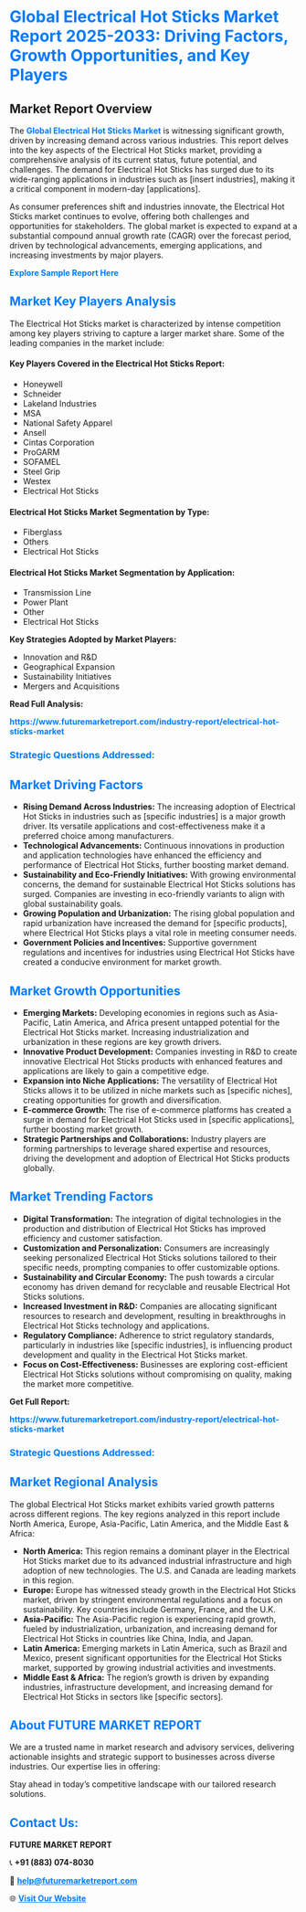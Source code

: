 <h1 style="color: #007BFF;">Global Electrical Hot Sticks Market Report 2025-2033: Driving Factors, Growth Opportunities, and Key Players</h1>

<section id="overview">
<h2>Market Report Overview</h2>
<p>The <a href="https://www.futuremarketreport.com/industry-report/electrical-hot-sticks-market" style="color: #007BFF; text-decoration: none;"><strong>Global Electrical Hot Sticks Market</strong></a> is witnessing significant growth, driven by increasing demand across various industries. This report delves into the key aspects of the Electrical Hot Sticks market, providing a comprehensive analysis of its current status, future potential, and challenges. The demand for Electrical Hot Sticks has surged due to its wide-ranging applications in industries such as [insert industries], making it a critical component in modern-day [applications].</p>
<p>As consumer preferences shift and industries innovate, the Electrical Hot Sticks market continues to evolve, offering both challenges and opportunities for stakeholders. The global market is expected to expand at a substantial compound annual growth rate (CAGR) over the forecast period, driven by technological advancements, emerging applications, and increasing investments by major players.</p>
</section>

<section id="overview">
<p><a href="https://www.futuremarketreport.com/request-sample/reportId=100728" style="color: #007BFF; text-decoration: none;"><strong>Explore Sample Report Here</strong></a></p>
</section>

<section id="key-players">
<h2 style="color: #007BFF;">Market Key Players Analysis</h2>
<p>The Electrical Hot Sticks market is characterized by intense competition among key players striving to capture a larger market share. Some of the leading companies in the market include:</p>
<h4>Key Players Covered in the Electrical Hot Sticks Report:</h4>
<ul><li>Honeywell</li><li>Schneider</li><li>Lakeland Industries</li><li>MSA</li><li>National Safety Apparel</li><li>Ansell</li><li>Cintas Corporation</li><li>ProGARM</li><li>SOFAMEL</li><li>Steel Grip</li><li>Westex</li><li>Electrical Hot Sticks</li></ul>
<h4>Electrical Hot Sticks Market Segmentation by Type:</h4>
<ul><li>Fiberglass</li><li>Others</li><li>Electrical Hot Sticks</li></ul>

<h4>Electrical Hot Sticks Market Segmentation by Application:</h4>
<ul><li>Transmission Line</li><li>Power Plant</li><li>Other</li><li>Electrical Hot Sticks</li></ul>
<p><strong>Key Strategies Adopted by Market Players:</strong></p>
<ul>
<li>Innovation and R&D</li>
<li>Geographical Expansion</li>
<li>Sustainability Initiatives</li>
<li>Mergers and Acquisitions</li>
</ul>
</section>

<section>
<p><strong>Read Full Analysis: </strong></p><a href="https://www.futuremarketreport.com/industry-report/electrical-hot-sticks-market" style="color: #007BFF; text-decoration: none;"><strong>https://www.futuremarketreport.com/industry-report/electrical-hot-sticks-market</strong></a>
<h3 style="color: #007BFF;">Strategic Questions Addressed:</h3>
</section>

<section id="driving-factors">
<h2 style="color: #007BFF;">Market Driving Factors</h2>
<ul>
<li><strong>Rising Demand Across Industries:</strong> The increasing adoption of Electrical Hot Sticks in industries such as [specific industries] is a major growth driver. Its versatile applications and cost-effectiveness make it a preferred choice among manufacturers.</li>
<li><strong>Technological Advancements:</strong> Continuous innovations in production and application technologies have enhanced the efficiency and performance of Electrical Hot Sticks, further boosting market demand.</li>
<li><strong>Sustainability and Eco-Friendly Initiatives:</strong> With growing environmental concerns, the demand for sustainable Electrical Hot Sticks solutions has surged. Companies are investing in eco-friendly variants to align with global sustainability goals.</li>
<li><strong>Growing Population and Urbanization:</strong> The rising global population and rapid urbanization have increased the demand for [specific products], where Electrical Hot Sticks plays a vital role in meeting consumer needs.</li>
<li><strong>Government Policies and Incentives:</strong> Supportive government regulations and incentives for industries using Electrical Hot Sticks have created a conducive environment for market growth.</li>
</ul>
</section>

<section id="growth-opportunities">
<h2 style="color: #007BFF;">Market Growth Opportunities</h2>
<ul>
<li><strong>Emerging Markets:</strong> Developing economies in regions such as Asia-Pacific, Latin America, and Africa present untapped potential for the Electrical Hot Sticks market. Increasing industrialization and urbanization in these regions are key growth drivers.</li>
<li><strong>Innovative Product Development:</strong> Companies investing in R&D to create innovative Electrical Hot Sticks products with enhanced features and applications are likely to gain a competitive edge.</li>
<li><strong>Expansion into Niche Applications:</strong> The versatility of Electrical Hot Sticks allows it to be utilized in niche markets such as [specific niches], creating opportunities for growth and diversification.</li>
<li><strong>E-commerce Growth:</strong> The rise of e-commerce platforms has created a surge in demand for Electrical Hot Sticks used in [specific applications], further boosting market growth.</li>
<li><strong>Strategic Partnerships and Collaborations:</strong> Industry players are forming partnerships to leverage shared expertise and resources, driving the development and adoption of Electrical Hot Sticks products globally.</li>
</ul>
</section>

<section id="trending-factors">
<h2 style="color: #007BFF;">Market Trending Factors</h2>
<ul>
<li><strong>Digital Transformation:</strong> The integration of digital technologies in the production and distribution of Electrical Hot Sticks has improved efficiency and customer satisfaction.</li>
<li><strong>Customization and Personalization:</strong> Consumers are increasingly seeking personalized Electrical Hot Sticks solutions tailored to their specific needs, prompting companies to offer customizable options.</li>
<li><strong>Sustainability and Circular Economy:</strong> The push towards a circular economy has driven demand for recyclable and reusable Electrical Hot Sticks solutions.</li>
<li><strong>Increased Investment in R&D:</strong> Companies are allocating significant resources to research and development, resulting in breakthroughs in Electrical Hot Sticks technology and applications.</li>
<li><strong>Regulatory Compliance:</strong> Adherence to strict regulatory standards, particularly in industries like [specific industries], is influencing product development and quality in the Electrical Hot Sticks market.</li>
<li><strong>Focus on Cost-Effectiveness:</strong> Businesses are exploring cost-efficient Electrical Hot Sticks solutions without compromising on quality, making the market more competitive.</li>
</ul>
</section>

<section>
<p><strong>Get Full Report: </strong></p><a href="https://www.futuremarketreport.com/industry-report/electrical-hot-sticks-market" style="color: #007BFF; text-decoration: none;"><strong>https://www.futuremarketreport.com/industry-report/electrical-hot-sticks-market</strong></a>
<h3 style="color: #007BFF;">Strategic Questions Addressed:</h3>
</section>


<section id="regional-analysis">
<h2 style="color: #007BFF;">Market Regional Analysis</h2>
<p>The global Electrical Hot Sticks market exhibits varied growth patterns across different regions. The key regions analyzed in this report include North America, Europe, Asia-Pacific, Latin America, and the Middle East & Africa:</p>
<ul>
<li><strong>North America:</strong> This region remains a dominant player in the Electrical Hot Sticks market due to its advanced industrial infrastructure and high adoption of new technologies. The U.S. and Canada are leading markets in this region.</li>
<li><strong>Europe:</strong> Europe has witnessed steady growth in the Electrical Hot Sticks market, driven by stringent environmental regulations and a focus on sustainability. Key countries include Germany, France, and the U.K.</li>
<li><strong>Asia-Pacific:</strong> The Asia-Pacific region is experiencing rapid growth, fueled by industrialization, urbanization, and increasing demand for Electrical Hot Sticks in countries like China, India, and Japan.</li>
<li><strong>Latin America:</strong> Emerging markets in Latin America, such as Brazil and Mexico, present significant opportunities for the Electrical Hot Sticks market, supported by growing industrial activities and investments.</li>
<li><strong>Middle East & Africa:</strong> The region’s growth is driven by expanding industries, infrastructure development, and increasing demand for Electrical Hot Sticks in sectors like [specific sectors].</li>
</ul>
</section>

<footer>
<h2 style="color: #007BFF;">About FUTURE MARKET REPORT</h2>
<p>We are a trusted name in market research and advisory services, delivering actionable insights and strategic support to businesses across diverse industries. Our expertise lies in offering:</p>

<p>Stay ahead in today’s competitive landscape with our tailored research solutions.</p>

<h2 style="color: #007BFF;">Contact Us:</h2>
<p><strong>FUTURE MARKET REPORT</strong></p>
<p>📞 <strong>+91 (883) 074-8030</strong></p>
<p>📧 <strong><a href="mailto:help@futuremarketreport.com" style="color: #007BFF;">help@futuremarketreport.com</a></strong></p>
<p>🌐 <strong><a href="https://www.futuremarketreport.com/" style="color: #007BFF;">Visit Our Website</a></strong></p>
</footer>